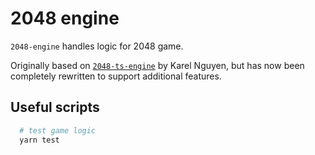 # 2048 engine
`2048-engine` handles logic for 2048 game. 

Originally based on [`2048-ts-engine`](https://github.com/karelnguyen/2048-ts-engine) by Karel Nguyen, but has now been completely rewritten to support additional features.

## Useful scripts

```bash
  # test game logic
  yarn test
```
